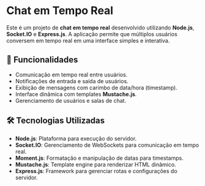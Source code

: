 # Chat em Tempo Real

Este é um projeto de **chat em tempo real** desenvolvido utilizando **Node.js**, **Socket.IO** e **Express.js**. A aplicação permite que múltiplos usuários conversem em tempo real em uma interface simples e interativa.

## 🚀 Funcionalidades

- Comunicação em tempo real entre usuários.
- Notificações de entrada e saída de usuários.
- Exibição de mensagens com carimbo de data/hora (timestamp).
- Interface dinâmica com templates **Mustache.js**.
- Gerenciamento de usuários e salas de chat.

## 🛠️ Tecnologias Utilizadas

- **Node.js**: Plataforma para execução do servidor.
- **Socket.IO**: Gerenciamento de WebSockets para comunicação em tempo real.
- **Moment.js**: Formatação e manipulação de datas para timestamps.
- **Mustache.js**: Template engine para renderizar HTML dinâmico.
- **Express.js**: Framework para gerenciar rotas e configurações do servidor.
